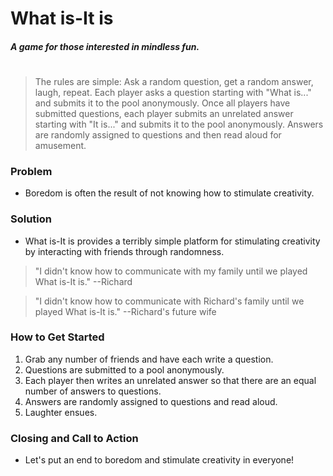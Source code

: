 # What is-It is #
##### A game for those interested in mindless fun. #####
#
#

> The rules are simple:  Ask a random question, get a random answer, laugh, repeat.  Each player asks a question starting with "What is..." and submits it to the pool anonymously.  Once all players have submitted questions, each player submits an unrelated answer starting with "It is..." and submits it to the pool anonymously.  Answers are randomly assigned to questions and then read aloud for amusement.

### Problem ###
- Boredom is often the result of not knowing how to stimulate creativity.

### Solution ###
- What is-It is provides a terribly simple platform for stimulating creativity by interacting with friends through randomness.

> "I didn't know how to communicate with my family until we played What is-It is." --Richard

> "I didn't know how to communicate with Richard's family until we played What is-It is." --Richard's future wife

### How to Get Started ###
1. Grab any number of friends and have each write a question.
2. Questions are submitted to a pool anonymously.
3. Each player then writes an unrelated answer so that there are an equal number of answers to questions.
4. Answers are randomly assigned to questions and read aloud.
5. Laughter ensues.

### Closing and Call to Action ###
- Let's put an end to boredom and stimulate creativity in everyone!
